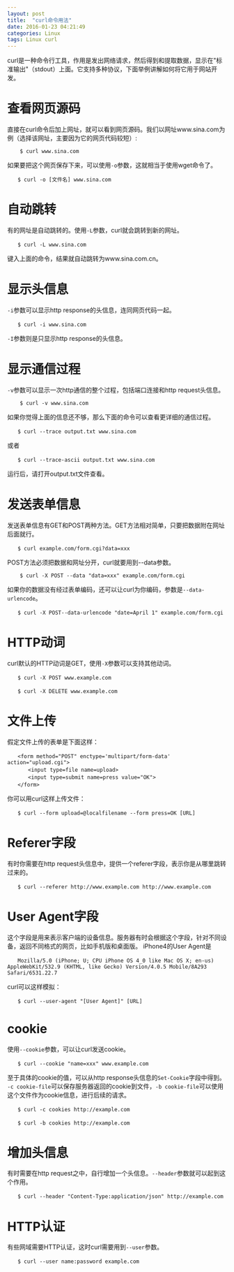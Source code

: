 ```yaml
---
layout: post
title:  "curl命令用法"
date: 2016-01-23 04:21:49
categories: Linux
tags: Linux curl
---
```


curl是一种命令行工具，作用是发出网络请求，然后得到和提取数据，显示在"标准输出"（stdout）上面。它支持多种协议，下面举例讲解如何将它用于网站开发。

# 查看网页源码 #
直接在curl命令后加上网址，就可以看到网页源码。我们以网址www.sina.com为例（选择该网址，主要因为它的网页代码较短）:  

```
	$ curl www.sina.com
```

如果要把这个网页保存下来，可以使用`-o`参数，这就相当于使用wget命令了。  

```
　　$ curl -o [文件名] www.sina.com
```


# 自动跳转 #
有的网址是自动跳转的。使用`-L`参数，curl就会跳转到新的网址。  

```
　　$ curl -L www.sina.com
```

键入上面的命令，结果就自动跳转为www.sina.com.cn。


# 显示头信息 #
`-i`参数可以显示http response的头信息，连同网页代码一起。  

```
　　$ curl -i www.sina.com
```

`-I`参数则是只显示http response的头信息。


# 显示通信过程 #

`-v`参数可以显示一次http通信的整个过程，包括端口连接和http request头信息。

```
	$ curl -v www.sina.com
```

如果你觉得上面的信息还不够，那么下面的命令可以查看更详细的通信过程。  

```
　　$ curl --trace output.txt www.sina.com
```

或者  

```
　　$ curl --trace-ascii output.txt www.sina.com
```

运行后，请打开output.txt文件查看。

# 发送表单信息 #
发送表单信息有GET和POST两种方法。GET方法相对简单，只要把数据附在网址后面就行。  

```
　　$ curl example.com/form.cgi?data=xxx
```

POST方法必须把数据和网址分开，curl就要用到--data参数。  

```
	$ curl -X POST --data "data=xxx" example.com/form.cgi
```

如果你的数据没有经过表单编码，还可以让curl为你编码，参数是`--data-urlencode`。 
 
```
　　$ curl -X POST--data-urlencode "date=April 1" example.com/form.cgi
```



# HTTP动词 #
curl默认的HTTP动词是GET，使用`-X`参数可以支持其他动词。  

```
　　$ curl -X POST www.example.com
```

```
　　$ curl -X DELETE www.example.com
```

# 文件上传 #
假定文件上传的表单是下面这样：  

```
　　<form method="POST" enctype='multipart/form-data' action="upload.cgi">
　　　　<input type=file name=upload>
　　　　<input type=submit name=press value="OK">
　　</form>
```

你可以用curl这样上传文件：  

```
　　$ curl --form upload=@localfilename --form press=OK [URL]
```



# Referer字段 #

有时你需要在http request头信息中，提供一个referer字段，表示你是从哪里跳转过来的。
  
```
　　$ curl --referer http://www.example.com http://www.example.com
```

# User Agent字段 #
这个字段是用来表示客户端的设备信息。服务器有时会根据这个字段，针对不同设备，返回不同格式的网页，比如手机版和桌面版。
iPhone4的User Agent是  

```
　　Mozilla/5.0 (iPhone; U; CPU iPhone OS 4_0 like Mac OS X; en-us) AppleWebKit/532.9 (KHTML, like Gecko) Version/4.0.5 Mobile/8A293 Safari/6531.22.7
```

curl可以这样模拟：  

```
　　$ curl --user-agent "[User Agent]" [URL]
```



# cookie #
使用`--cookie`参数，可以让curl发送cookie。  

```
　　$ curl --cookie "name=xxx" www.example.com
```

至于具体的cookie的值，可以从http response头信息的`Set-Cookie`字段中得到。
`-c cookie-file`可以保存服务器返回的cookie到文件，`-b cookie-file`可以使用这个文件作为cookie信息，进行后续的请求。 
 
```
　　$ curl -c cookies http://example.com
```

```
　　$ curl -b cookies http://example.com
```



# 增加头信息 #

有时需要在http request之中，自行增加一个头信息。`--header`参数就可以起到这个作用。  

```
　　$ curl --header "Content-Type:application/json" http://example.com
```



# HTTP认证 #
有些网域需要HTTP认证，这时curl需要用到`--user`参数。  

```
　　$ curl --user name:password example.com
```

